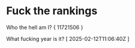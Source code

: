 # Fuck the rankings

Who the hell am I?
{ 11721506 }

What fucking year is it?
[ 2025-02-12T11:06:40Z ]
